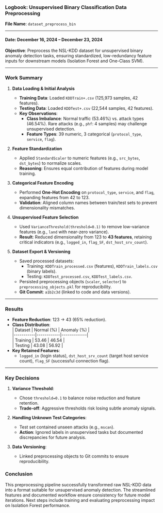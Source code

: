 ### **Logbook: Unsupervised Binary Classification Data Preprocessing**  
**File Name**: `dataset_preprocess_bin`  

---

#### **Date**: December 16, 2024 – December 23, 2024 
**Objective**: Preprocess the NSL-KDD dataset for unsupervised binary anomaly detection tasks, ensuring standardized, low-redundancy feature inputs for downstream models (Isolation Forest and One-Class SVM).  

---

### **Work Summary**  
1. **Data Loading & Initial Analysis**  
   - **Training Data**: Loaded `KDDTrain+.csv` (125,973 samples, 42 features).  
   - **Testing Data**: Loaded `KDDTest+.csv` (22,544 samples, 42 features).  
   - **Key Observations**:  
     - **Class Imbalance**: Normal traffic (53.46%) vs. attack types (46.54%). Rare attacks (e.g., `phf`: 4 samples) may challenge unsupervised detection.  
     - **Feature Types**: 39 numeric, 3 categorical (`protocol_type`, `service`, `flag`).  

2. **Feature Standardization**  
   - Applied `StandardScaler` to numeric features (e.g., `src_bytes`, `dst_bytes`) to normalize scales.  
   - **Reasoning**: Ensures equal contribution of features during model training.  

3. **Categorical Feature Encoding**  
   - Performed **One-Hot Encoding** on `protocol_type`, `service`, and `flag`, expanding features from 42 to 123.  
   - **Validation**: Aligned column names between train/test sets to prevent dimensionality mismatches.  

4. **Unsupervised Feature Selection**  
   - Used `VarianceThreshold(threshold=0.1)` to remove low-variance features (e.g., `land` with near-zero variance).  
   - **Result**: Reduced dimensionality from 123 to **43 features**, retaining critical indicators (e.g., `logged_in`, `flag_SF`, `dst_host_srv_count`).  

5. **Dataset Export & Versioning**  
   - Saved processed datasets:  
     - Training: `KDDTrain_processed.csv` (features), `KDDTrain_labels.csv` (binary labels).  
     - Testing: `KDDTest_processed.csv`, `KDDTest_labels.csv`.  
   - Persisted preprocessing objects (`scaler`, `selector`) to `preprocessing_objects.pkl` for reproducibility.  
   - **Git Commit**: `a1b2c3d` (linked to code and data versions).  

---

### **Results**  
- **Feature Reduction**: 123 → 43 (65% reduction).  
- **Class Distribution**:  
  | Dataset   | Normal (%) | Anomaly (%) |  
  |-----------|------------|-------------|  
  | Training  | 53.46      | 46.54       |  
  | Testing   | 43.08      | 56.92       |  
- **Key Retained Features**:  
  - `logged_in` (login status), `dst_host_srv_count` (target host service count), `flag_SF` (successful connection flag).  

---

### **Key Decisions**  
1. **Variance Threshold**:  
   - Chose `threshold=0.1` to balance noise reduction and feature retention.  
   - **Trade-off**: Aggressive thresholds risk losing subtle anomaly signals.  

2. **Handling Unknown Test Categories**:  
   - Test set contained unseen attacks (e.g., `mscan`).  
   - **Action**: Ignored labels in unsupervised tasks but documented discrepancies for future analysis.  

3. **Data Versioning**:  
   - Linked preprocessing objects to Git commits to ensure reproducibility.  


### **Conclusion**  
This preprocessing pipeline successfully transformed raw NSL-KDD data into a format suitable for unsupervised anomaly detection. The streamlined features and documented workflow ensure consistency for future model iterations. Next steps include training and evaluating preprocessing impact on Isolation Forest performance. 